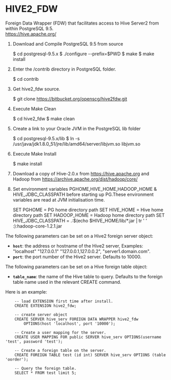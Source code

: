 HIVE2_FDW
========

Foreign Data Wrapper (FDW) that facilitates access to Hive Server2 from within PostgreSQL 9.5.                   
https://hive.apache.org/

1) Download and Compile PostgreSQL 9.5 from source

    $ cd postgresql-9.5.x
    $ ./configure --prefix=$PWD
    $ make
    $ make install

2) Enter the /contrib directory in PostgreSQL folder.

    $ cd contrib

3) Get hive2_fdw source.

    $ git clone https://bitbucket.org/openscg/hive2fdw.git

4) Execute Make Clean

    $ cd hive2_fdw
    $ make clean

5) Create a link to your Oracle JVM in the PostgreSQL lib folder

    $ cd postgresql-9.5.x/lib
    $ ln -s /usr/java/jdk1.8.0_51/jre/lib/amd64/server/libjvm.so libjvm.so

6) Execute Make Install 

    $ make install
    
7) Download a copy of Hive-2.0.x from https://hive.apache.org and Hadoop from
   https://archive.apache.org/dist/hadoop/core/


8) Set environment variables PGHOME,HIVE_HOME,HADOOP_HOME & HIVE_JDBC_CLASSPATH before starting up PG.These      environment variables are read at JVM initialisation time.

    SET PGHOME = PG home directory path
    SET HIVE_HOME = Hive home directory path
    SET HADOOP_HOME = Hadoop home directory path
    SET HIVE_JDBC_CLASSPATH = .:$(echo $HIVE_HOME/lib/*.jar |  tr ' ' :):hadoop-core-1.2.1.jar 

 The following parameters can be set on a Hive2 foreign server
object:

  * **`host`**: the address or hostname of the Hive2 server, Examples: "localhost" "127.0.0.1" "127.0.0.1,127.0.0.2", "server1.domain.com".
  * **`port`**: the port number of the Hive2 server. Defaults to 10000.
  

The following parameters can be set on a Hive foreign table object:

  * **`table_name`**: the name of the Hive table to query.  Defaults to the foreign table name used in the relevant CREATE command.

Here is an example:

```
	-- load EXTENSION first time after install.
	CREATE EXTENSION hive2_fdw;

	-- create server object
	CREATE SERVER hive_serv FOREIGN DATA WRAPPER hive2_fdw
		OPTIONS(host 'localhost', port '10000');

	-- Create a user mapping for the server.
	CREATE USER MAPPING FOR public SERVER hive_serv OPTIONS(username 'test', password 'test');

	-- Create a foreign table on the server.
	CREATE FOREIGN TABLE test (id int) SERVER hive_serv OPTIONS (table 'oorder');

	-- Query the foreign table.
	SELECT * FROM test limit 5;